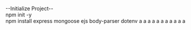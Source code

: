 --Initialize Project-- <br>
npm init -y <br>
npm install express mongoose ejs body-parser dotenv
a
a
a
a
a
a
a
a
a
a
a

